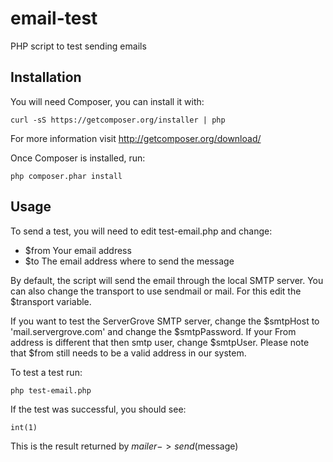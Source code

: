 email-test
==========

PHP script to test sending emails

Installation
------------

You will need Composer, you can install it with:

	curl -sS https://getcomposer.org/installer | php

For more information visit http://getcomposer.org/download/

Once Composer is installed, run:

	php composer.phar install

Usage
-----

To send a test, you will need to edit test-email.php and change:

- $from Your email address
- $to The email address where to send the message

By default, the script will send the email through the local SMTP server.
You can also change the transport to use sendmail or mail. For this edit the $transport variable.

If you want to test the ServerGrove SMTP server, change the $smtpHost to 'mail.servergrove.com' and change
the $smtpPassword. If your From address is different that then smtp user, change $smtpUser.
Please note that $from still needs to be a valid address in our system.

To test a test run:

 	php test-email.php

If the test was successful, you should see:

	int(1)

This is the result returned by $mailer->send($message)

